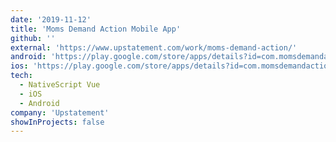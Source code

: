 ```yaml
---
date: '2019-11-12'
title: 'Moms Demand Action Mobile App'
github: ''
external: 'https://www.upstatement.com/work/moms-demand-action/'
android: 'https://play.google.com/store/apps/details?id=com.momsdemandaction.app'
ios: 'https://play.google.com/store/apps/details?id=com.momsdemandaction.app'
tech:
  - NativeScript Vue
  - iOS
  - Android
company: 'Upstatement'
showInProjects: false
---
```

